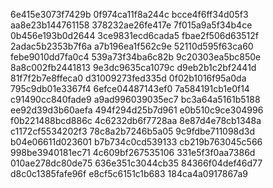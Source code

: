 6e415e3073f7429b
0f974ca11f8a244c
bcce4f6ff34d05f3
aa8e23b144761158
378232ae26fe417e
7f015a9a5f34b4ce
0b456e193b0d2644
3ce9831ecd6cada5
fbae2f506d63512f
2adac5b2353b7f6a
a7b196ea1f562c9e
52110d595f63ca60
febe9010dd7fa0c4
539a73f34ba6c82b
9c20303ea5bc850e
8a8c002fb2441813
9e3dc9635ca1079c
d9eb2b1c2bf2441d
81f7f2b7e8ffeca0
d31009273fed335d
0f02b1016f95a0da
795c9db01e3367f4
6efce04487143ef0
7a584191cb1e0f14
c91490cc840fade9
a9ad996039035ec7
bc3a64a5161b5188
ee92d39d3b60aefa
494f294d25b7d961
e0b510c9ce304996
f0b221488bcd886c
4c6232db6f7728aa
8e87d4e78cb1348a
c1172cf5534202f3
78c8a2b7246b5a05
9c9fdbe711098d3d
b04e06611d023601
b7b734c0cd539133
cb219b763045c566
998be3940181ec71
4c609bf267535106
331e5f3f0aa7386d
010ae278dc80de75
636e351c3044cb35
84366f04def46d77
d8c0c1385fafe96f
e8cf5c6151c1b683
184ca4a0917867a9
